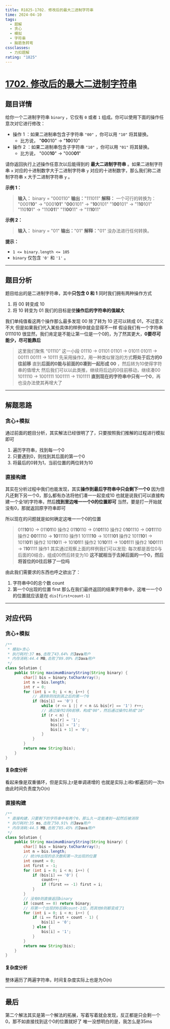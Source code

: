 ```yaml
---
title: R1825-1702. 修改后的最大二进制字符串
time: 2024-04-10
tags:
  - 题解
  - 贪心
  - 模拟
  - 字符串
  - 脑筋急转弯
cssclasses:
  - 力扣题解
rating: "1825"
---
```

# [1702. 修改后的最大二进制字符串](https://leetcode.cn/problems/maximum-binary-string-after-change/)

## 题目详情

给你一个二进制字符串 `binary` ，它仅有 `0` 或者 `1` 组成。你可以使用下面的操作任意次对它进行修改：

- 操作 1 ：如果二进制串包含子字符串 `"00"` ，你可以用 `"10"` 将其替换。
    - 比方说， "**00**010" -> "**10**010"
- 操作 2 ：如果二进制串包含子字符串 `"10"` ，你可以用 `"01"` 将其替换。
    - 比方说， "000**10**" -> "000**01**"

请你返回执行上述操作任意次以后能得到的 **最大二进制字符串** 。如果二进制字符串 `x` 对应的十进制数字大于二进制字符串 `y` 对应的十进制数字，那么我们称二进制字符串 `x` 大于二进制字符串 `y` 。

**示例 1：**

> **输入：** binary = "000110"
> **输出：**"111011"
> **解释：** 一个可行的转换为：
> "0001**10**" -> "0001**01**" 
> "**00**0101" -> "**10**0101" 
> "1**00**101" -> "1**10**101" 
> "110**10**1" -> "110**01**1" 
> "11**00**11" -> "11**10**11"

**示例 2：**

> **输入：** binary = "01"
> **输出：**"01"
> **解释：**"01" 没办法进行任何转换。

**提示：**
- `1 <= binary.length <= 105`
- `binary` 仅包含 `'0'` 和 `'1'` 。
---
## 题目分析
题目给出的是二进制字符串，其中**只包含 0 和 1**
同时我们拥有两种操作方式
1. 将 00 转变成 10
2. 将 10 转变为 01
我们的目标是使**操作后的字符串的值越大**

我们单纯值看这两个操作那么最多发现 00 除了转为 10 还可以转成 01，不过意义不大
但是如果我们代入某些具体的样例中就会显得不一样
假设我们有一个字符串 0111010
很显然，我们肯定是不能让第一位是一个0的，为了然其更大，**0要尽可能少，尽可能靠后**
> 这里我们聚焦 “01110” 这一小段
> 01110 -> 01101
> 01101 -> 01011
> 01011 -> 00111
> 00111 -> 10111
> 先采用操作2，用一种类似冒泡的方式**将处于后方的0往前移**
> 直到**后面的0能与前面的0凑到一起形成 00** ，然后转为10使得字符串的值增大
> 然后我们可以以此类推，继续将后边的0往前移动，继续凑00
> 1011110 -> 1001111
> 1001111 -> 1101111
> **直到现在的字符串中只有一个0**，再也没办法使其再增大了

---
## 解题思路

### 贪心+模拟
通过前面的题目分析，其实解法已经很明了了，只要按照我们推解的过程进行模拟即可
1. 遍历字符串，找到每一个0
2. 只要遇到0，则找到其后面的第一个0
3. 将最后的0转为1，当前位置的两位转为10
### 直接构建
其实在分析过程中我们也能发现，其实**操作到最后字符串中只会剩下一个0**
因为但凡还剩下另一个0，那么都有办法将他们凑一一起变成10
也就是说我们可以直接构建一个全1的字符串，然后**找到里边唯一一个0的位置即可**
当然，要是打一开始就没有0，那就返回原字符串即可

所以现在的问题就是如何确定这唯一一个0的位置
> 011**10**10 -> 011**01**10 操作2
> 01**10**110 -> 01**01**110 操作2
> 0**10**1110 -> 0**01**1110 操作2
> **00**11110 -> **10**11110 操作1
> 10111**10** -> 10111**01** 操作2
> 1011**10**1 -> 1011**01**1 操作2
> 101**10**11 -> 101**01**11 操作2
> 10**10**111 -> 10**01**111 操作2
> 1**00**1111 -> 1**10**1111 操作1
> 其实通过观察上面的样例我们可以发现:
> 每次都是首位0与后面的0结合，组成00然后转变为10
> **这不就相当于去掉后面的一个0，然后将首位的0往后移了一位吗**

由此我们需要求的东西也呼之欲出了：
1. 字符串中0的总个数 count
2. 第一个0出现的位置 first
那么在我们最终返回的结果字符串中，这唯一一个0 的位置就应该是在 `dis[first+count-1]`

---
## 对应代码
### 贪心+模拟

```java
/**
 * 模拟+贪心
 * 执行耗时:37 ms,击败了43.64% 的Java用户
 * 内存消耗:44.4 MB,击败了89.09% 的Java用户
 */
class Solution {
	public String maximumBinaryString(String binary) {
		char[] bis = binary.toCharArray();
		int n = bis.length;
		int r = 0;
		for (int i = 0; i < n; i++) {
			// 遇到0则找到其之后的第一个0
			if (bis[i] == '0') {
				while (r <= i || r < n && bis[r] == '1') r++;
				// 通过操作2将0前移，构成"00"，然后通过操作1转成"10"
				if (r < n) {
					bis[r] = '1';
					bis[i] = '1';
					bis[i + 1] = '0';
				}
			}
		}
		return new String(bis);
	}
}
```
#### 复杂度分析 
看起来像是双重循环，但是实际上r是单调递增的
也就是实际上i和r都遍历的一次n
由此时间负责度为O(n)
### 直接构建

```java
/**
 * 直接构建，只要剩下的字符串中有两个0，那么久一定能凑到一起然后被消除
 * 执行耗时:35 ms,击败了50.91% 的Java用户
 * 内存消耗:44.5 MB,击败了85.45% 的Java用户
 */
class Solution {
	public String maximumBinaryString(String binary) {
		char[] bis = binary.toCharArray();
		int n = bis.length;
		// 统计0出现的总次数和第一次出现的位置
		int count = 0;
		int first = -1;
		for (int i = 0; i < n; i++) {
			if (bis[i] == '0') {
				count++;
				if (first == -1) first = i;
			}
		}
		// 没有0则直接返回binary
		if (count == 0) return binary;
		// 将第一个出现的0后移count-1位，而其他0则都变成了1
		for (int i = 0; i < n; i++) {
			if (i == first + count - 1) {
				bis[i] = '0';
			} else {
				bis[i] = '1';
			}
		}
		return new String(bis);
	}
}
```
#### 复杂度分析
整体遍历了两遍字符串，时间复杂度实际上也是为O(n)

---
## 最后

第二个解法其实是第一个解法的拓展，写着写着就会发现，反正都是只会剩一个0，那不如直接找到这个0的位置就好了
唯一没想明白的是，我怎么是35ms

